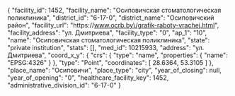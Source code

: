 {
    "facility_id": 1452,
    "facility_name": "Осиповичская стоматологическая поликлиника",
    "district_id": "6-17-0",
    "district_name": "Осиповичский район",
    "facility_url": "https:\/\/www.ocrb.by\/grafik-raboty-vrachej.html",
    "facility_address": "ул. Дмитриева",
    "facility_type": "0",
    "ap_1": "10",
    "name": "Осиповичская стоматологическая поликлиника",
    "state": "private institution",
    "stats": [],
    "med_id": 10215933,
    "address": "ул. Дмитриева",
    "coord_x_y": {
        "crs": {
            "type": "name",
            "properties": {
                "name": "EPSG:4326"
            }
        },
        "type": "Point",
        "coordinates": [
            28.6364,
            53.3105
        ]
    },
    "place_name": "Осиповичи",
    "place_type": "city",
    "year_of_closing": null,
    "year_of_opening": "0",
    "healthcare_facility_key": 1452,
    "administrative_division_id": "6-17-0"
}